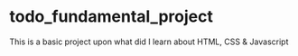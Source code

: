 # todo_fundamental_project
This is a basic project upon what did I learn about HTML, CSS &amp; Javascript
